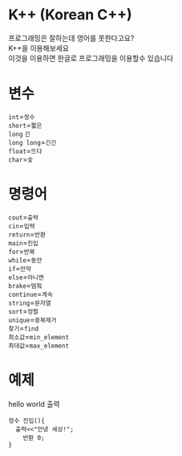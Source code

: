 # K++ (Korean C++)
프로그래밍은 잘하는데 영어를 못한다고요?\
K++을 이용해보세요\
이것을 이용하면 한글로 프로그래밍을 이용할수 있습니다
# 변수
`int`=`정수`\
`short`=`짧은`\
`long` `긴`\
`long long`=`긴긴`\
`float`=`뜨다`\
`char`=`숯`
# 명령어
`cout`=`출력`\
`cin`=`입력`\
`return`=`반환`\
`main`=`진입`\
`for`=`반복`\
`while`=`동안`\
`if`=`만약`\
`else`=`아니면`\
`brake`=`멈춰`\
`continue`=`계속`\
`string`=`문자열`\
`sort`=`정렬`\
`unique`=`중복제거`\
`찾기`=`find`\
`최소값`=`min_element`\
`최대값`=`max_element`
# 예제
hello world 출력
```
정수 진입(){
  출력<<"안녕 세상!";
	반환 0;
}
```
